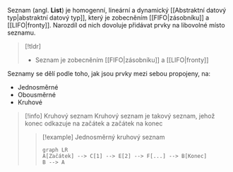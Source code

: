 Seznam (angl. **List**) je homogenní, lineární a dynamický [[Abstraktní datový typ|abstraktní datový typ]], který je zobecněním [[FIFO|zásobníku]] a [[LIFO|fronty]]. Narozdíl od nich dovoluje přidávat prvky na libovolné místo seznamu.

>[!tldr]
>- Seznam je zobecněním [[FIFO|zásobníku]] a [[LIFO|fronty]]

Seznamy se dělí podle toho, jak jsou prvky mezi sebou propojeny, na:
- Jednosměrné
- Obousměrné
- Kruhové
   
>[!info] Kruhový seznam
>Kruhový seznam je takový seznam, jehož konec odkazuje na začátek a začátek na konec
>>[!example] Jednosměrný kruhový seznam
>>```mermaid 
>>graph LR 
>>A[Začátek] --> C[1] --> E[2] --> F[...] --> B[Konec] 
>>B --> A
>>```